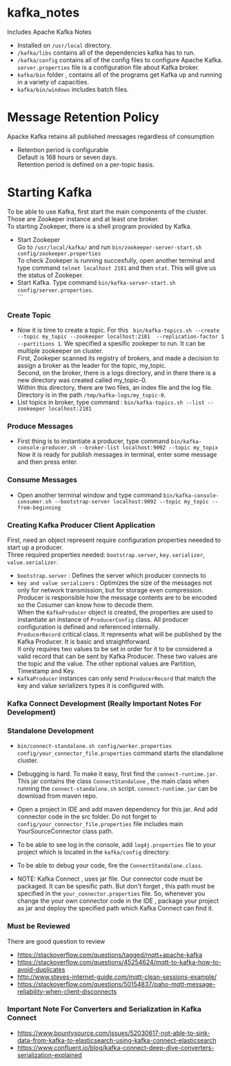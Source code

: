# kafka_notes
Includes Apache Kafka Notes

* Installed on ```/usr/local``` directory.
* ```/kafka/libs``` contains all of the dependencies kafka has to run. 
* ```/kafka/config``` contains all of the config files to configure Apache Kafka.
<br/> ```server.properties``` file is a configuration file about Kafka broker.
* ```kafka/bin``` folder , contains all of the programs get Kafka up and running in a variety of capacities.
* ```kafka/bin/windows``` includes batch files. 

# Message Retention Policy
Apacke Kafka retains all published messages regardless of consumption
* Retention period is configurable
<br/> Default is 168 hours or seven days. 
<br/> Retention period is defined on a per-topic basis.

# Starting Kafka
To be able to use Kafka, first start the main components of the cluster. Those are Zookeper instance and at least one broker.
<br/> To starting Zookeper, there is a shell program provided by Kafka. 
* Start Zookeper
<br/>Go to ```/usr/local/kafka/``` and run ```bin/zookeeper-server-start.sh config/zookeeper.properties```
<br/>To check Zookeper is running succesfully, open another terminal and type command ```telnet localhost 2181``` 
and then ```stat```. This will give us the status of Zookeper.
* Start Kafka. Type command ```bin/kafka-server-start.sh config/server.properties```.
<br/>```

### Create Topic
* Now it is time to create a topic. For this ``` bin/kafka-topics.sh --create --topic my_topic --zookeeper localhost:2181 
--replication-factor 1 --partitions 1```. We specified a spesific zookeper to run. It can be multiple zookeeper on cluster.
<br/>First, Zookeper scanned its registry of brokers, and made a decision to assign a broker as the leader for the topic, my_topic.
<br/>Second, on the broker, there is a logs directory, and in there there is a new directory was created called my_topic-0.
<br/>Within this directory, there are two files, an index file and the log file.
<br/>Directory is in the path ```/tmp/kafka-logs/my_topic-0```.
* List topics in broker, type command : ```bin/kafka-topics.sh --list --zookeeper localhost:2181```

### Produce Messages
* First thing is to instantiate a producer, type command ```bin/kafka-console-producer.sh --broker-list localhost:9092 --topic my_topix```
<br/> Now it is ready for publish messages in terminal, enter some message and then press enter.

### Consume Messages
* Open another terminal window and type command ```bin/kafka-console-consumer.sh --bootstrap-server localhost:9092 --topic my_topic --from-beginning```

### Creating Kafka Producer Client Application
First, need an object represent require configuration properties neeeded to start up a producer.
<br/>Three required properties needed: ```bootstrap.server```, ```key.serializer```, ```value.serializer```.
* ```bootstrap.server``` : Defines the server which producer connects to
* ```key and value serializers``` : Optimizes the size of the messages not only for network transmission, but for storage even compression.
<br/>Producer is responsible how the message contents are to be encoded so the Cosumer can know how to decode them.
<br/>When the ```KafkaProducer``` object is created, the properties are used to instantiate an instance of ```ProducerConfig``` class. All producer configuration is defined and referenced internally.
<br/>```ProducerRecord``` critical class. It represents what will be published by the Kafka Producer. It is basic and straightforward.
<br/>It only requires two values to be set in order for it to be considered a valid record that can be sent by Kafka Producer. These two values are the topic and the value. The other optional values are Partition, Timestamp and Key.
* ```KafkaProducer``` instances can only send ```ProducerRecord``` that match the key and value serializers types it is 
configured with.

### Kafka Connect Development (Really Important Notes For Development)
### Standalone Development
* ```bin/connect-standalone.sh config/worker.properties config/your_connector_file.properties``` command starts the standalone cluster.
* Debugging is hard. To make it easy, first find the ```connect-runtime.jar```. This jar contains the class ```ConnectStandalone``` , the main class when running the ```connect-standalone.sh``` script. ```connect-runtime.jar```
can be download from maven repo.

* Open a project in IDE and add maven dependency for this jar. And add connector code in the src folder. Do not forget to 
```config/your_connector_file.properties``` file includes main YourSourceConnector class path. 

* To be able to see log in the console, add ```log4j.properties``` file to your project which is located in the ```kafka/config``` directory. 

* To be able to debug your code, fire the ```ConnectStandalone.class```.
* NOTE: Kafka Connect , uses jar file. Our connector code must be packaged. It can be spesific path. But don't forget , this path must be specified in the ```your_connector.properties``` file. So, whenever you change the your own connector code in the IDE , package your project as jar and deploy the specified path which Kafka Connect can find it. 

### Must be Reviewed
There are good question to review
* https://stackoverflow.com/questions/tagged/mqtt+apache-kafka
* https://stackoverflow.com/questions/45254624/mqtt-to-kafka-how-to-avoid-duplicates
* http://www.steves-internet-guide.com/mqtt-clean-sessions-example/
* https://stackoverflow.com/questions/50154837/paho-mqtt-message-reliability-when-client-disconnects
### Important Note For Converters and Serialization in Kafka Connect
* https://www.bountysource.com/issues/52030617-not-able-to-sink-data-from-kafka-to-elasticsearch-using-kafka-connect-elasticsearch
* https://www.confluent.io/blog/kafka-connect-deep-dive-converters-serialization-explained
